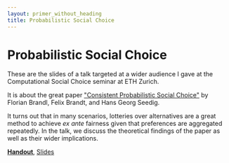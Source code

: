 ```yaml
---
layout: primer_without_heading
title: Probabilistic Social Choice
---
```


# Probabilistic Social Choice

These are the slides of a talk targeted at a wider audience I gave at the Computational Social Choice seminar at ETH Zurich.

It is about the great paper ["Consistent Probabilistic Social Choice"](https://arxiv.org/abs/1503.00694) by Florian Brandl, Felix Brandt, and Hans Georg Seedig.

It turns out that in many scenarios, lotteries over alternatives are a great method to achieve _ex ante_ fairness given that preferences are aggregated repeatedly. In the talk, we discuss the theoretical findings of the paper as well as their wider implications.

[**Handout**](https://jonhue.github.io/probabilistic-social-choice/handout.pdf), [Slides](https://jonhue.github.io/probabilistic-social-choice/slides.pdf)

